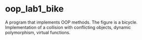 # oop_lab1_bike
A program that implements OOP methods. The figure is a bicycle. Implementation of a collision with conflicting objects, dynamic polymorphism, virtual functions.
